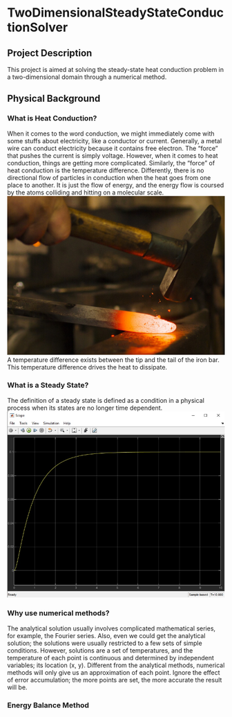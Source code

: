 # TwoDimensionalSteadyStateConductionSolver

## Project Description
This project is aimed at solving the steady-state heat conduction problem in a two-dimensional domain through a numerical method.

## Physical Background

### What is Heat Conduction?
When it comes to the word conduction, we might immediately come with some stuffs about electricity, like a conductor or current.  Generally, a metal wire can conduct electricity because it contains free electron. The “force” that pushes the current is simply voltage. However, when it comes to heat conduction, things are getting more complicated. Similarly, the “force” of heat conduction is the temperature difference. Differently, there is no directional flow of particles in conduction when the heat goes from one place to another. It is just the flow of energy, and the energy flow is coursed by the atoms colliding and hitting on a molecular scale. 
![Temperature difference visualization](/images/forge-1789456_1920.jpg)
A temperature difference exists between the tip and the tail of the iron bar. This temperature difference drives the heat to dissipate.

### What is a Steady State?
The definition of a steady state is defined as a condition in a physical process when its states are no longer time dependent.
![Steady State](/images/Steady_State.jpg)

### Why use numerical methods?
The analytical solution usually involves complicated mathematical series, for example, the Fourier series. Also, even we could get the analytical solution; the solutions were usually restricted to a few sets of simple conditions. However, solutions are a set of temperatures, and the temperature of each point is continuous and determined by independent variables; its location (x, y). Different from the analytical methods, numerical methods will only give us an approximation of each point. Ignore the effect of error accumulation; the more points are set, the more accurate the result will be.

### Energy Balance Method